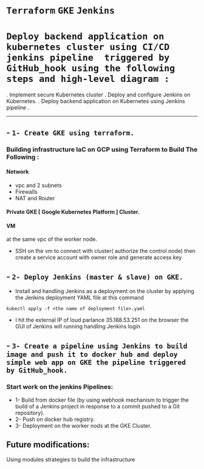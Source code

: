 # `Terraform` `GKE` `Jenkins`
# `Deploy backend application on kubernetes cluster using CI/CD jenkins pipeline  triggered by GitHub_hook using the following steps and high-level diagram :`
. Implement secure Kubernetes cluster
. Deploy and configure Jenkins on Kubernetes.
. Deploy backend application on Kubernetes using Jenkins pipeline .
____________________________________________________________________________________________________________
## - `1- Create GKE using terraform.`
### Building infrastructure IaC on GCP using Terraform to Build The Following : 
#### Network 
- vpc and 2 subnets  
- Firewalls 
- NAT  and Router
#### Private GKE [ Google Kubernetes Platform ] Cluster. 
#### VM
at the same vpc of the worker node.
 - SSH on the vm to connect with cluster( authorize the control node)
then create a service account with owner role and generate access key

## - `2- Deploy Jenkins (master & slave) on GKE.`
* Install and handling Jenkins as a deployment on the cluster by applying the Jenkins deployment YAML file
at this command
```
kubectl apply -f <the name of deployment file>.yaml
```
* I hit the external IP of loud parlance 35.188.53.251 on the browser the GUI of Jenkins will running
handling Jenkins login

## - `3- Create a pipeline using Jenkins to build image and push it to docker hub and deploy simple web app on GKE the pipeline triggered by GitHub_hook.`
### Start work on the jenkins Pipelines:
* 1- Build from docker file (by using webhook mechanism to trigger the build of a Jenkins project in response to a commit pushed to a Git repository).
* 2- Push on docker hub registry.
* 3- Deployment on the worker nods at the GKE Cluster.

## Future modifications:
 Using modules strategies to build the infrastructure 



